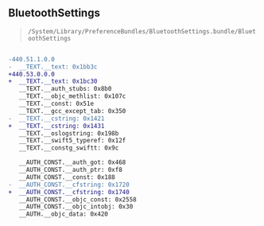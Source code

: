 ## BluetoothSettings

> `/System/Library/PreferenceBundles/BluetoothSettings.bundle/BluetoothSettings`

```diff

-440.51.1.0.0
-  __TEXT.__text: 0x1bb3c
+440.53.0.0.0
+  __TEXT.__text: 0x1bc30
   __TEXT.__auth_stubs: 0x8b0
   __TEXT.__objc_methlist: 0x107c
   __TEXT.__const: 0x51e
   __TEXT.__gcc_except_tab: 0x350
-  __TEXT.__cstring: 0x1421
+  __TEXT.__cstring: 0x1431
   __TEXT.__oslogstring: 0x198b
   __TEXT.__swift5_typeref: 0x12f
   __TEXT.__constg_swiftt: 0x9c

   __AUTH_CONST.__auth_got: 0x468
   __AUTH_CONST.__auth_ptr: 0xf8
   __AUTH_CONST.__const: 0x188
-  __AUTH_CONST.__cfstring: 0x1720
+  __AUTH_CONST.__cfstring: 0x1740
   __AUTH_CONST.__objc_const: 0x2558
   __AUTH_CONST.__objc_intobj: 0x30
   __AUTH.__objc_data: 0x420

```
